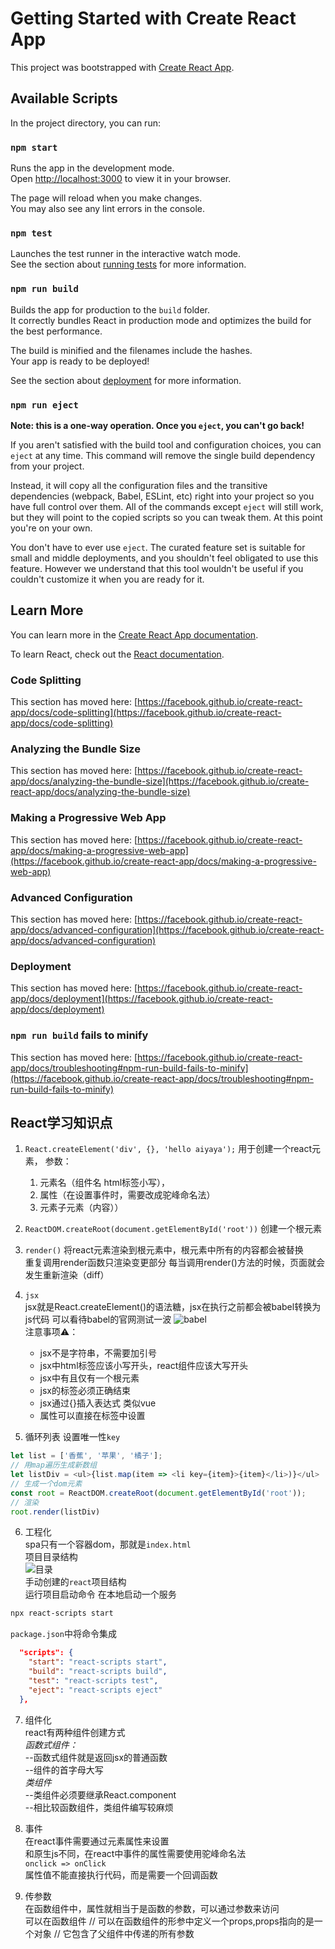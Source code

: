 # Getting Started with Create React App

This project was bootstrapped with [Create React App](https://github.com/facebook/create-react-app).

## Available Scripts

In the project directory, you can run:

### `npm start`

Runs the app in the development mode.\
Open [http://localhost:3000](http://localhost:3000) to view it in your browser.

The page will reload when you make changes.\
You may also see any lint errors in the console.

### `npm test`

Launches the test runner in the interactive watch mode.\
See the section about [running tests](https://facebook.github.io/create-react-app/docs/running-tests) for more information.

### `npm run build`

Builds the app for production to the `build` folder.\
It correctly bundles React in production mode and optimizes the build for the best performance.

The build is minified and the filenames include the hashes.\
Your app is ready to be deployed!

See the section about [deployment](https://facebook.github.io/create-react-app/docs/deployment) for more information.

### `npm run eject`

**Note: this is a one-way operation. Once you `eject`, you can't go back!**

If you aren't satisfied with the build tool and configuration choices, you can `eject` at any time. This command will remove the single build dependency from your project.

Instead, it will copy all the configuration files and the transitive dependencies (webpack, Babel, ESLint, etc) right into your project so you have full control over them. All of the commands except `eject` will still work, but they will point to the copied scripts so you can tweak them. At this point you're on your own.

You don't have to ever use `eject`. The curated feature set is suitable for small and middle deployments, and you shouldn't feel obligated to use this feature. However we understand that this tool wouldn't be useful if you couldn't customize it when you are ready for it.

## Learn More

You can learn more in the [Create React App documentation](https://facebook.github.io/create-react-app/docs/getting-started).

To learn React, check out the [React documentation](https://reactjs.org/).

### Code Splitting

This section has moved here: [https://facebook.github.io/create-react-app/docs/code-splitting](https://facebook.github.io/create-react-app/docs/code-splitting)

### Analyzing the Bundle Size

This section has moved here: [https://facebook.github.io/create-react-app/docs/analyzing-the-bundle-size](https://facebook.github.io/create-react-app/docs/analyzing-the-bundle-size)

### Making a Progressive Web App

This section has moved here: [https://facebook.github.io/create-react-app/docs/making-a-progressive-web-app](https://facebook.github.io/create-react-app/docs/making-a-progressive-web-app)

### Advanced Configuration

This section has moved here: [https://facebook.github.io/create-react-app/docs/advanced-configuration](https://facebook.github.io/create-react-app/docs/advanced-configuration)

### Deployment

This section has moved here: [https://facebook.github.io/create-react-app/docs/deployment](https://facebook.github.io/create-react-app/docs/deployment)

### `npm run build` fails to minify

This section has moved here: [https://facebook.github.io/create-react-app/docs/troubleshooting#npm-run-build-fails-to-minify](https://facebook.github.io/create-react-app/docs/troubleshooting#npm-run-build-fails-to-minify)

## React学习知识点

1. `React.createElement('div', {}, 'hello aiyaya');` 
用于创建一个react元素，
参数：
    1. 元素名（组件名 html标签小写），
    2. 属性（在设置事件时，需要改成驼峰命名法）
    3. 元素子元素（内容））

2. `ReactDOM.createRoot(document.getElementById('root'))`
创建一个根元素

3. `render()`
将react元素渲染到根元素中，根元素中所有的内容都会被替换  
重复调用render函数只渲染变更部分 
每当调用render()方法的时候，页面就会发生重新渲染（diff）

4. `jsx`  
jsx就是React.createElement()的语法糖，jsx在执行之前都会被babel转换为js代码 
可以看待babel的官网测试一波
![babel](https://aiyaya122.oss-cn-hangzhou.aliyuncs.com/babel.jpg)  
注意事项⚠️：
    - jsx不是字符串，不需要加引号
    - jsx中html标签应该小写开头，react组件应该大写开头
    - jsx中有且仅有一个根元素
    - jsx的标签必须正确结束
    - jsx通过{}插入表达式 类似vue
    - 属性可以直接在标签中设置

5. 循环列表 
设置唯一性`key`
```javascript
let list = ['香蕉', '苹果', '橘子'];
// 用map遍历生成新数组
let listDiv = <ul>{list.map(item => <li key={item}>{item}</li>)}</ul>
// 生成一个dom元素
const root = ReactDOM.createRoot(document.getElementById('root'));
// 渲染
root.render(listDiv)
```
6. 工程化  
spa只有一个容器dom，那就是`index.html`  
项目目录结构  
![目录](https://aiyaya122.oss-cn-hangzhou.aliyuncs.com/%E7%9B%AE%E5%BD%95.jpg)  
手动创建的`react`项目结构  
运行项目启动命令 在本地启动一个服务  
```bash
npx react-scripts start
```  
`package.json`中将命令集成
```json
  "scripts": {
    "start": "react-scripts start",
    "build": "react-scripts build",
    "test": "react-scripts test",
    "eject": "react-scripts eject"
  },
```
7. 组件化  
react有两种组件创建方式  
*函数式组件：*  
    --函数式组件就是返回jsx的普通函数  
    --组件的首字母大写  
*类组件*  
    --类组件必须要继承React.component  
    --相比较函数组件，类组件编写较麻烦  

8. 事件  
在react事件需要通过元素属性来设置  
和原生js不同，在react中事件的属性需要使用驼峰命名法  
`onclick => onClick`  
属性值不能直接执行代码，而是需要一个回调函数  
9. 传参数  
在函数组件中，属性就相当于是函数的参数，可以通过参数来访问  
可以在函数组件
    // 可以在函数组件的形参中定义一个props,props指向的是一个对象
    // 它包含了父组件中传递的所有参数







    






